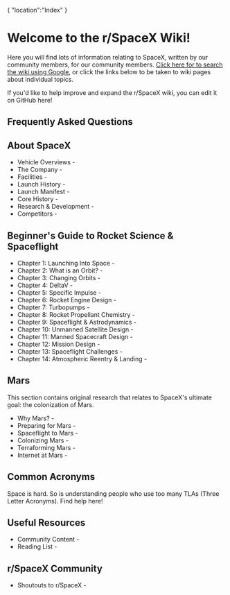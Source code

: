 {
    "location":"Index"
}

# Welcome to the r/SpaceX Wiki!

Here you will find lots of information relating to SpaceX, written by our community members, for our community members. [Click here for to search the wiki using Google](https://www.google.com/#safe=off&q=site:www.reddit.com%2Fr%2Fspacex%2Fwiki%2F), or click the links below to be taken to wiki pages about individual topics.

If you'd like to help improve and expand the r/SpaceX wiki, you can edit it on GitHub here!

## Frequently Asked Questions

## About SpaceX

* Vehicle Overviews -
* The Company -
* Facilities -
* Launch History -
* Launch Manifest -
* Core History -
* Research & Development -
* Competitors -

## Beginner's Guide to Rocket Science & Spaceflight

* Chapter 1: Launching Into Space -
* Chapter 2: What is an Orbit? -
* Chapter 3: Changing Orbits -
* Chapter 4: DeltaV -
* Chapter 5: Specific Impulse -
* Chapter 6: Rocket Engine Design -
* Chapter 7: Turbopumps -
* Chapter 8: Rocket Propellant Chemistry -
* Chapter 9: Spaceflight & Astrodynamics -
* Chapter 10: Unmanned Satellite Design -
* Chapter 11: Manned Spacecraft Design -
* Chapter 12: Mission Design -
* Chapter 13: Spaceflight Challenges -
* Chapter 14: Atmospheric Reentry & Landing -

## Mars

This section contains original research that relates to SpaceX's ultimate goal: the colonization of Mars.

* Why Mars? -
* Preparing for Mars -
* Spaceflight to Mars -
* Colonizing Mars -
* Terraforming Mars -
* Internet at Mars -

## Common Acronyms

Space is hard. So is understanding people who use too many TLAs (Three Letter Acronyms). Find help here!

## Useful Resources

* Community Content -
* Reading List -

## r/SpaceX Community

* Shoutouts to r/SpaceX -
